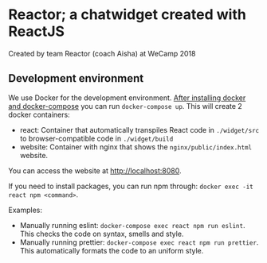 # Reactor; a chatwidget created with ReactJS
Created by team Reactor (coach Aisha) at WeCamp 2018

## Development environment
We use Docker for the development environment. [After installing docker and docker-compose](https://docs.docker.com/compose/install/)
you can run `docker-compose up`. This will create 2 docker containers:

* react: Container that automatically transpiles React code in `./widget/src` to browser-compatible code in `./widget/build`
* website: Container with nginx that shows the `nginx/public/index.html` website.

You can access the website at [http://localhost:8080](http://localhost:8080).

If you need to install packages, you can run npm through: `docker exec -it react npm <command>`.

Examples:
* Manually running eslint: `docker-compose exec react npm run eslint`. This checks the code on syntax, smells and style.
* Manually running prettier: `docker-compose exec react npm run prettier`. This automatically formats the code to an uniform style.
